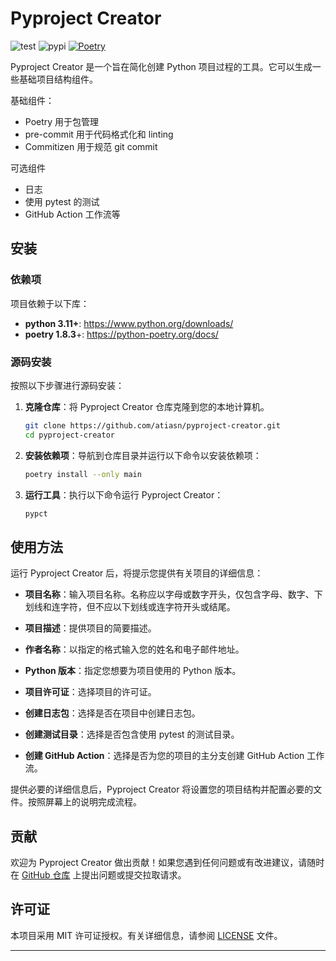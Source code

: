 # Pyproject Creator
![test](https://github.com/atiasn/pyproject-creator/actions/workflows/test.yml/badge.svg?branch=master)
![pypi](https://github.com/atiasn/pyproject-creator/actions/workflows/pythonpublish.yml/badge.svg?branch=master)
[![Poetry](https://img.shields.io/endpoint?url=https://python-poetry.org/badge/v0.json)](https://python-poetry.org/)

Pyproject Creator 是一个旨在简化创建 Python 项目过程的工具。它可以生成一些基础项目结构组件。

基础组件：
- Poetry 用于包管理
- pre-commit 用于代码格式化和 linting
- Commitizen 用于规范 git commit

可选组件
- 日志
- 使用 pytest 的测试
- GitHub Action 工作流等

## 安装

### 依赖项

项目依赖于以下库：
- **python 3.11+**: https://www.python.org/downloads/
- **poetry 1.8.3**+: https://python-poetry.org/docs/

### 源码安装

按照以下步骤进行源码安装：

1. **克隆仓库**：将 Pyproject Creator 仓库克隆到您的本地计算机。
   ```bash
   git clone https://github.com/atiasn/pyproject-creator.git
   cd pyproject-creator
   ```

2. **安装依赖项**：导航到仓库目录并运行以下命令以安装依赖项：

    ```bash
    poetry install --only main
    ```

3. **运行工具**：执行以下命令运行 Pyproject Creator：

    ```bash
    pypct
    ```

## 使用方法

运行 Pyproject Creator 后，将提示您提供有关项目的详细信息：

- **项目名称**：输入项目名称。名称应以字母或数字开头，仅包含字母、数字、下划线和连字符，但不应以下划线或连字符开头或结尾。

- **项目描述**：提供项目的简要描述。

- **作者名称**：以指定的格式输入您的姓名和电子邮件地址。

- **Python 版本**：指定您想要为项目使用的 Python 版本。

- **项目许可证**：选择项目的许可证。

- **创建日志包**：选择是否在项目中创建日志包。

- **创建测试目录**：选择是否包含使用 pytest 的测试目录。

- **创建 GitHub Action**：选择是否为您的项目的主分支创建 GitHub Action 工作流。

提供必要的详细信息后，Pyproject Creator 将设置您的项目结构并配置必要的文件。按照屏幕上的说明完成流程。

## 贡献

欢迎为 Pyproject Creator 做出贡献！如果您遇到任何问题或有改进建议，请随时在 [GitHub 仓库](https://github.com/atiasn/pyproject-creator) 上提出问题或提交拉取请求。

## 许可证

本项目采用 MIT 许可证授权。有关详细信息，请参阅 [LICENSE](LICENSE) 文件。

---
